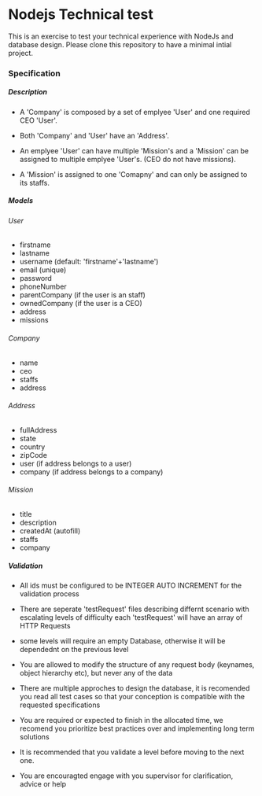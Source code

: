 # Nodejs Technical test
This is an exercise to test your technical experience with NodeJs and database design.
Please clone this repository to have a minimal intial project.
### Specification
##### Description
- A 'Company' is composed by a set of emplyee 'User' and one required CEO 'User'.

- Both 'Company' and 'User' have an 'Address'.

- An emplyee 'User' can have  multiple 'Mission's and a 'Mission' can be assigned to multiple emplyee 'User's. (CEO do not have missions). 

- A 'Mission' is assigned to one 'Comapny' and can only be assigned to its staffs.

##### Models
###### User
- firstname
- lastname
- username (default: 'firstname'+'lastname')
- email (unique)
- password
- phoneNumber
- parentCompany (if the user is an staff)
- ownedCompany (if the user is a CEO)
- address
- missions

###### Company

- name
- ceo
- staffs
- address

###### Address

- fullAddress
- state
- country
- zipCode
- user (if address belongs to a user)
- company (if address belongs to a company)

###### Mission

- title
- description
- createdAt (autofill)
- staffs
- company

##### Validation
- All ids must be configured to be INTEGER AUTO INCREMENT for the validation process

- There are seperate 'testRequest' files describing differnt scenario with escalating levels of difficulty
each 'testRequest' will have an array of HTTP Requests

- some levels will require an empty Database, otherwise it will be dependednt on the previous level

- You are allowed to modify the structure of any request body (keynames, object hierarchy etc), but never any of the data

- There are multiple approches to design the database, it is recomended you read all test cases so that your conception is compatible with the requested specifications

- You are required or expected to finish in the allocated time, we recomend you prioritize best practices over and implementing long term solutions 

- It is recommended that you validate a level before moving to the next one.

- You are encouragted engage with you supervisor for clarification, advice or help





